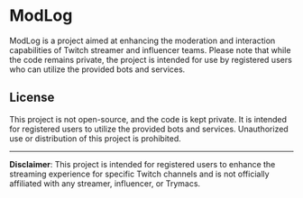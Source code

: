 # ModLog

ModLog is a project aimed at enhancing the moderation and interaction capabilities of Twitch streamer and influencer teams. Please note that while the code remains private, the project is intended for use by registered users who can utilize the provided bots and services.

## License

This project is not open-source, and the code is kept private. It is intended for registered users to utilize the provided bots and services. Unauthorized use or distribution of this project is prohibited.

---

**Disclaimer**: This project is intended for registered users to enhance the streaming experience for specific Twitch channels and is not officially affiliated with any streamer, influencer, or Trymacs. 
